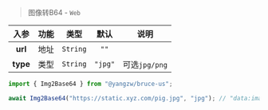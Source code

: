 > 图像转B64 - `Web`

入参|功能|类型|默认|说明
:-:|:-:|:-:|:-:|-
**url**|地址|`String`|`""`
**type**|类型|`String`|`"jpg"`|可选`jpg/png`

```js
import { Img2Base64 } from "@yangzw/bruce-us";

await Img2Base64("https://static.xyz.com/pig.jpg", "jpg"); // "data:image/jpeg;base64,/9j/4AAQSkZJRgABAQAAAQAB..."
```